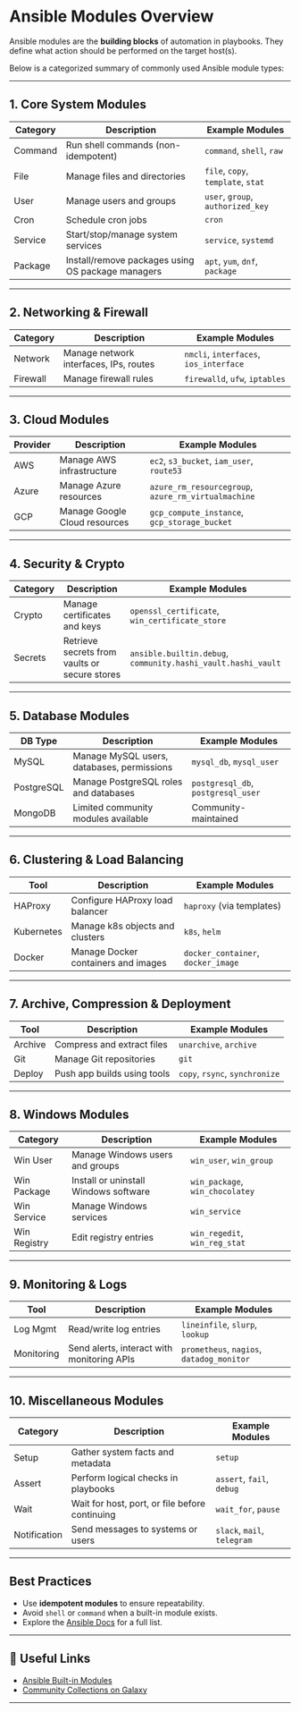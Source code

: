 # Ansible Modules Overview

Ansible modules are the **building blocks** of automation in playbooks. They define what action should be performed on the target host(s).

Below is a categorized summary of commonly used Ansible module types:

---

## 1. Core System Modules

| Category     | Description                                             | Example Modules             |
|--------------|---------------------------------------------------------|------------------------------|
| Command      | Run shell commands (non-idempotent)                     | `command`, `shell`, `raw`   |
| File         | Manage files and directories                            | `file`, `copy`, `template`, `stat` |
| User         | Manage users and groups                                 | `user`, `group`, `authorized_key` |
| Cron         | Schedule cron jobs                                      | `cron`                      |
| Service      | Start/stop/manage system services                       | `service`, `systemd`        |
| Package      | Install/remove packages using OS package managers       | `apt`, `yum`, `dnf`, `package` |

---

## 2. Networking & Firewall

| Category     | Description                                             | Example Modules             |
|--------------|---------------------------------------------------------|------------------------------|
| Network      | Manage network interfaces, IPs, routes                  | `nmcli`, `interfaces`, `ios_interface` |
| Firewall     | Manage firewall rules                                   | `firewalld`, `ufw`, `iptables`         |

---

## 3. Cloud Modules

| Provider     | Description                                             | Example Modules             |
|--------------|---------------------------------------------------------|------------------------------|
| AWS          | Manage AWS infrastructure                              | `ec2`, `s3_bucket`, `iam_user`, `route53` |
| Azure        | Manage Azure resources                                  | `azure_rm_resourcegroup`, `azure_rm_virtualmachine` |
| GCP          | Manage Google Cloud resources                           | `gcp_compute_instance`, `gcp_storage_bucket` |

---

## 4. Security & Crypto

| Category     | Description                                             | Example Modules             |
|--------------|---------------------------------------------------------|------------------------------|
| Crypto       | Manage certificates and keys                            | `openssl_certificate`, `win_certificate_store` |
| Secrets      | Retrieve secrets from vaults or secure stores           | `ansible.builtin.debug`, `community.hashi_vault.hashi_vault` |

---

## 5. Database Modules

| DB Type      | Description                                             | Example Modules             |
|--------------|---------------------------------------------------------|------------------------------|
| MySQL        | Manage MySQL users, databases, permissions              | `mysql_db`, `mysql_user`    |
| PostgreSQL   | Manage PostgreSQL roles and databases                   | `postgresql_db`, `postgresql_user` |
| MongoDB      | Limited community modules available                     | Community-maintained        |

---

## 6. Clustering & Load Balancing

| Tool         | Description                                             | Example Modules             |
|--------------|---------------------------------------------------------|------------------------------|
| HAProxy      | Configure HAProxy load balancer                         | `haproxy` (via templates)   |
| Kubernetes   | Manage k8s objects and clusters                         | `k8s`, `helm`               |
| Docker       | Manage Docker containers and images                     | `docker_container`, `docker_image` |

---

## 7. Archive, Compression & Deployment

| Tool         | Description                                             | Example Modules             |
|--------------|---------------------------------------------------------|------------------------------|
| Archive      | Compress and extract files                              | `unarchive`, `archive`      |
| Git          | Manage Git repositories                                 | `git`                       |
| Deploy       | Push app builds using tools                             | `copy`, `rsync`, `synchronize` |

---

## 8. Windows Modules

| Category     | Description                                             | Example Modules             |
|--------------|---------------------------------------------------------|------------------------------|
| Win User     | Manage Windows users and groups                         | `win_user`, `win_group`     |
| Win Package  | Install or uninstall Windows software                   | `win_package`, `win_chocolatey` |
| Win Service  | Manage Windows services                                 | `win_service`               |
| Win Registry | Edit registry entries                                   | `win_regedit`, `win_reg_stat` |

---

## 9. Monitoring & Logs

| Tool         | Description                                             | Example Modules             |
|--------------|---------------------------------------------------------|------------------------------|
| Log Mgmt     | Read/write log entries                                  | `lineinfile`, `slurp`, `lookup` |
| Monitoring   | Send alerts, interact with monitoring APIs              | `prometheus`, `nagios`, `datadog_monitor` |

---

## 10. Miscellaneous Modules

| Category     | Description                                             | Example Modules             |
|--------------|---------------------------------------------------------|------------------------------|
| Setup        | Gather system facts and metadata                        | `setup`                     |
| Assert       | Perform logical checks in playbooks                     | `assert`, `fail`, `debug`   |
| Wait         | Wait for host, port, or file before continuing          | `wait_for`, `pause`         |
| Notification | Send messages to systems or users                       | `slack`, `mail`, `telegram` |

---

## Best Practices

- Use **idempotent modules** to ensure repeatability.
- Avoid `shell` or `command` when a built-in module exists.
- Explore the [Ansible Docs](https://docs.ansible.com/ansible/latest/collections/index.html) for a full list.

---

## 📎 Useful Links

- [Ansible Built-in Modules](https://docs.ansible.com/ansible/latest/collections/ansible/builtin/index.html)
- [Community Collections on Galaxy](https://galaxy.ansible.com/)

---
